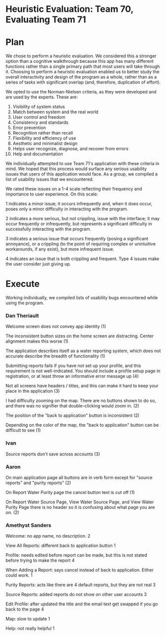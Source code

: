 # Heuristic Evaluation: Team 70, Evaluating Team 71

# Plan

We chose to perform a heuristic evaluation. We considered this a stronger option than a cognitive walkthrough because this app has many different functions rather than a single primary path that most users will take through it. Choosing to perform a heuristic evaluation enabled us to better study the overall interactivity and design of the program as a whole, rather than as a series of tasks with significant overlap (and, therefore, duplication of effort).

We opted to use the Norman-Nielsen criteria, as they were developed and are used by the experts. These are:

1. Visibility of system status
2. Match between system and the real world
3. User control and freedom
4. Consistency and standards
5. Error prevention
6. Recognition rather than recall
7. Flexibility and efficiency of use
8. Aesthetic and minimalist design
9. Helps user recognize, diagnose, and recover from errors
10. Help and documentation

We individually attempted to use Team 71's application with these criteria in mind. We hoped that this process would surface any serious usability issues that users of this application would face. As a group, we compiled a list of usability issues that we encountered.

We rated these issues on a 1-4 scale reflecting their frequency and importance to user experience. On this scale:

1 indicates a minor issue; it occurs infrequently and, when it does occur, poses only a minor difficulty in interacting with the program.

2 indicates a more serious, but not crippling, issue with the interface; it may occur frequently or infrequently, but represents a significant difficulty in successfully interacting with the program.

3 indicates a serious issue that occurs frequently (posing a significant annoyance), or a crippling (to the point of requiring complex or unintuitive workarounds, if any exist), but more infrequent issue.

4 indicates an issue that is both crippling and frequent. Type 4 issues make the user consider just giving up.

# Execute

Working individually, we compiled lists of usability bugs encountered while using the program.

### Dan Theriault

Welcome screen does not convey app identity (1)

The inconsistent button sizes on the home screen are distracting. Center alignment makes this worse (1)

The application describes itself as a water reporting system, which does not accurate describe the breadth of functionality (1)

Submitting reports fails if you have not set up your profile, and this requirement is not well-indicated. You should include a profile setup page in registration, or at least throw an informative error message up (4)

Not all screens have headers / titles, and this can make it hard to keep your place in the application (3)

I had difficulty zooming on the map. There are no buttons shown to do so, and there was no signifier that double-clicking would zoom in. (2)

The position of the "back to application" button is inconsistent (2)

Depending on the color of the map, the "back to application" button can be difficult to see (1)

### Ivan

Source reports don't save across accounts (3)

### Aaron

On main application page all buttons are in verb form except for "source reports" and "purity reports" (2)

On Report Water Purity page the cancel button text is cut off (1)

On Report Water Source Page, View Water Source Page, and View Water Purity Page there is no header so it is confusing about what page you are on. (2)

### Amethyst Sanders

Welcome: no app name, no description. 2

View All Reports: different back to application button 1

Profile: needs edited before report can be made, but this is not stated before trying to make the report 4

When Adding a Report: says cancel instead of back to application. Either could work. 1

Purity Reports: acts like there are 4 default reports, but they are not real 3

Source Reports: added reports do not show on other user accounts 3

Edit Profile: after updated the title and the email text  get swapped if you go back to the page 4

Map: slow to update 1

Help: not really helpful 1

